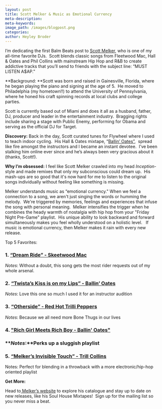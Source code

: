 ```yaml
---
layout: post
title: Scott Melker & Music as Emotional Currency
meta-description:
meta-keywords:
image_path: /images/blogpost.png
categories:
author: Heyley Broder
---
```



I’m dedicating the first Balm Beats post to [Scott Melker](http://themelkerproject.com/), who is one of my all-time favorite DJs.&nbsp; Scott blends classic songs from Fleetwood Mac, Hall & Oates and Phil Collins with mainstream Hip Hop and R&B to create addictive tracks that you’ll send to friends with the subject line: “MUST LISTEN A$AP.”

**Background:&nbsp;**Scott was born and raised in Gainesville, Florida, where he began playing the piano and signing at the age of 5. &nbsp;He moved to Philadelphia (my hometown!!) to attend the University of Pennsylvania, where he honed his craft spinning records at local clubs and college parties.

Scott is currently based out of Miami and does it all as a husband, father, DJ, producer and leader in the entertainment industry.&nbsp; Bragging rights include sharing a stage with Public Enemy, performing for Obama and serving as the official DJ for Target.&nbsp;

**Discovery:** Back in the day, Scott curated tunes for Flywheel where I used to teach indoor cycling. &nbsp;His Hall & Oates mixtape, “[Ballin’ Oates”](https://www.youtube.com/playlist?list=PLPqtADjEoy1smbdk3Y5iOaWLIzP2m0HNF), &nbsp;spread like fire amongst the instructors and I became an instant devotee. &nbsp;I’ve been stalking him online ever since and he’s always been very gracious about it (thanks, Scott!).

**Why I’m obsessed:** I feel like Scott Melker crawled into my head *Inception*-style and made remixes that only my subconscious could dream up.&nbsp; His mash-ups are so good that it's now hard for me to listen to the original songs individually without feeling like something is missing.&nbsp;

Melker understands music as “emotional currency." When we feel a connection to a song, we aren't just singing the words or humming the melody.&nbsp; We're triggered by memories, feelings and experiences that infuse the song with personal meaning.&nbsp; Melker intensifies the trigger when he combines the heady warmth of nostalgia with hip hop from your "Friday Night Pre-Game" playlist.&nbsp; His unique ability to look backward and forward simultaneously makes you feel wholly understood on a holistic level.&nbsp; &nbsp;If music is emotional currency, then Melker makes it rain with every new release.

Top 5 Favorites:

### 1.&nbsp;[“Dream Ride” - Skeetwood Mac](https://soundcloud.com/mashupsfordays/01-dream-ride-ft-fleetwood-mac-ciara-ludacris?in=mashupsfordays/sets/the-melker-project-skeetwood-mac)

*Notes*: Without a doubt, this song gets the most rider requests out of my whole arsenal.

### 2.&nbsp;[“Twista’s Kiss is on my Lips” - Ballin’ Oates](https://www.youtube.com/watch?v=wxdJPo4-sLQ)

*Notes*: Love this one so much I used it for an instructor audition

### 3.&nbsp;[“Otherside” - Red Hot Trilli Peppers](https://www.youtube.com/watch?v=012eWgYrkL4)

*Notes*: Because we all need more Bone Thugs in our lives

### 4. ["Rich Girl Meets Rich Boy - Ballin' Oates"](https://www.youtube.com/watch?v=LGdacWqq4KM)

### ***Notes*:**Perks up a sluggish playlist

### 5.&nbsp;[“Melker’s Invisible Touch” - Trill Collins](https://www.youtube.com/watch?v=NsK1nHX9KD0)

Notes: Perfect for blending in a throwback with a more electronic/hip-hop oriented playlist

**Get More:**

Head to[ Melker’s website](http://themelkerproject.com/)&nbsp;to explore his catalogue and stay up to date on new releases, like his Soul House Mixtapes! &nbsp;Sign up for the mailing list so you never miss a beat.